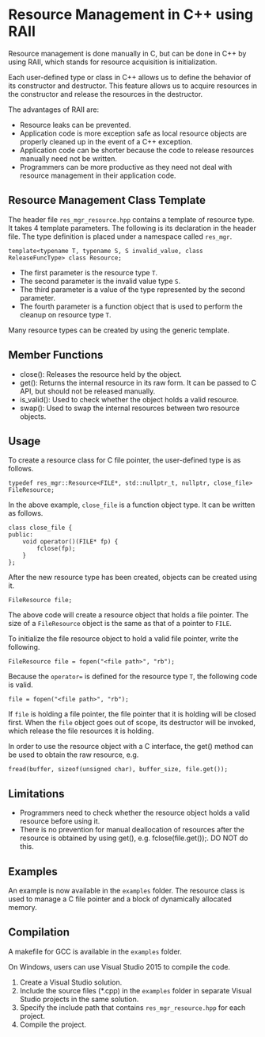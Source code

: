 Resource Management in C++ using RAII
=====================================

Resource management is done manually in C, but can be done in C++ by using RAII, which stands for resource acquisition is initialization.

Each user-defined type or class in C++ allows us to define the behavior of its constructor and destructor.
This feature allows us to acquire resources in the constructor and release the resources in the destructor.

The advantages of RAII are:

- Resource leaks can be prevented.
- Application code is more exception safe as local resource objects are properly cleaned up in the event of a C++ exception.
- Application code can be shorter because the code to release resources manually need not be written.
- Programmers can be more productive as they need not deal with resource management in their application code.

## Resource Management Class Template

The header file `res_mgr_resource.hpp` contains a template of resource type.
It takes 4 template parameters.
The following is its declaration in the header file.
The type definition is placed under a namespace called `res_mgr`.

    template<typename T, typename S, S invalid_value, class ReleaseFuncType> class Resource;

- The first parameter is the resource type `T`.
- The second parameter is the invalid value type `S`.
- The third parameter is a value of the type represented by the second parameter.
- The fourth parameter is a function object that is used to perform the cleanup on resource type `T`.

Many resource types can be created by using the generic template.

## Member Functions

- close(): Releases the resource held by the object.
- get(): Returns the internal resource in its raw form. It can be passed to C API, but should not be released manually.
- is_valid(): Used to check whether the object holds a valid resource.
- swap(): Used to swap the internal resources between two resource objects.

## Usage

To create a resource class for C file pointer, the user-defined type is as follows.

    typedef res_mgr::Resource<FILE*, std::nullptr_t, nullptr, close_file> FileResource;

In the above example, `close_file` is a function object type. It can be written as follows.

    class close_file {
    public:
        void operator()(FILE* fp) {
            fclose(fp);
        }
    };

After the new resource type has been created, objects can be created using it.

    FileResource file;

The above code will create a resource object that holds a file pointer.
The size of a `FileResource` object is the same as that of a pointer to `FILE`.

To initialize the file resource object to hold a valid file pointer, write the following.

    FileResource file = fopen("<file path>", "rb");

Because the `operator=` is defined for the resource type `T`, the following code is valid.

    file = fopen("<file path>", "rb");

If `file` is holding a file pointer, the file pointer that it is holding will be closed first.
When the `file` object goes out of scope, its destructor will be invoked, which release the file resources it is holding.

In order to use the resource object with a C interface, the get() method can be used to obtain the raw resource, e.g.

    fread(buffer, sizeof(unsigned char), buffer_size, file.get());

## Limitations

- Programmers need to check whether the resource object holds a valid resource before using it.
- There is no prevention for manual deallocation of resources after the resource is obtained by using get(), e.g. fclose(file.get());. DO NOT do this.

## Examples

An example is now available in the `examples` folder.
The resource class is used to manage a C file pointer and a block of dynamically allocated memory.

## Compilation

A makefile for GCC is available in the `examples` folder.

On Windows, users can use Visual Studio 2015 to compile the code.

1. Create a Visual Studio solution.
2. Include the source files (*.cpp) in the `examples` folder in separate Visual Studio projects in the same solution.
3. Specify the include path that contains `res_mgr_resource.hpp` for each project.
4. Compile the project.

